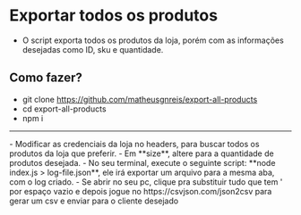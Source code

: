 # Exportar todos os produtos
- O script exporta todos os produtos da loja, porém com as informações desejadas como ID, sku e quantidade.
## Como fazer?
- git clone https://github.com/matheusgnreis/export-all-products
- cd export-all-products
- npm i
<hr>
- Modificar as credenciais da loja no headers, para buscar todos os produtos da loja que preferir.
- Em **size**, altere para a quantidade de produtos desejada.
- No seu terminal, execute o seguinte script: **node index.js > log-file.json**, ele irá exportar um arquivo para a mesma aba, com o log criado.
- Se abrir no seu pc, clique pra substituir tudo que tem ' por espaço vazio e depois jogue no https://csvjson.com/json2csv para gerar um csv e enviar para o cliente desejado

